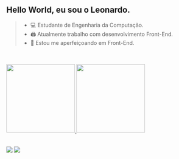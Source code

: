## Hello World, eu sou o Leonardo.


 
> - 💻 Estudante de Engenharia da Computação.
> - 🖨  Atualmente trabalho com desenvolvimento Front-End.
> - 💾 Estou me aperfeiçoando em Front-End.



 <div>
 <br></br>
  <a href="https://github.com/mayoral-leonardo">
 <img height="180em" src="https://github-readme-stats.vercel.app/api?username=mayoral-leonardo&show_icons=true&theme=tokyonight&include_all_commits=true&count_private=true"/>
 <img height="180em" src="https://github-readme-stats.vercel.app/api/top-langs/?username=mayoral-leonardo&layout=compact&langs_count=7&theme=tokyonight"/>
</div>

<div> 
 <br></br>
  <a href = "mailto:mayoral.leonardo99@gmail.com"><img src="https://img.shields.io/badge/Gmail-D14836?style=for-the-badge&logo=gmail&logoColor=white" target=""></a>
  <a href="https://www.linkedin.com/in/leonardo-poveda-mayoral-734415176/" target="_blank"><img src="https://img.shields.io/badge/-LinkedIn-%230077B5?style=for-the-badge&logo=linkedin&logoColor=white" target=""></a> 
 
 
 
</div>
